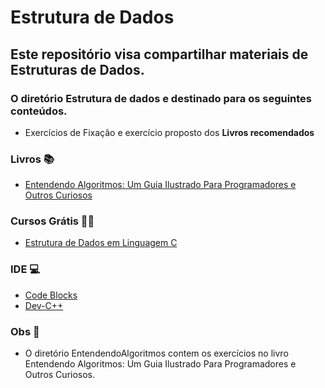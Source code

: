 # Estrutura de Dados
## Este repositório visa compartilhar materiais de Estruturas de Dados.
### O diretório Estrutura de dados e destinado para os seguintes conteúdos.
* Exercícios de Fixação e exercício proposto dos **Livros recomendados**
### Livros 📚
* [Entendendo Algoritmos: Um Guia Ilustrado Para Programadores e Outros Curiosos](https://www.amazon.com.br/Entendendo-Algoritmos-Ilustrado-Programadores-Curiosos/dp/8575225634/ref=sr_1_1?adgrpid=151025974313&dib=eyJ2IjoiMSJ9._BQwo6gWOY4D3ovtes49Fz7lwafaJT9VaRxZ6XTvUR942akawtOJvBiGsnpLrym3OvzdyF5C1XoNeInQQhQSoXEaJIb_jJ4AUYs34BPYsBangCY6IMSVU7Wm5QvxHgmHvLEwWHj62JVdA8YbX5UA6ieJwCyslP6CZsnzkPtpszMO0zfjTi12Neb8vUZmmb63bQAhFzwiXOcU4SyHC6ZQe6rxmGaYUB6szu4HeLSpuHY.x1tVTsnh2jB7lpiuAbvl2atbu4om1mDbhDW2F-xejA0&dib_tag=se&hvadid=660221240840&hvdev=c&hvlocphy=9102077&hvnetw=g&hvqmt=e&hvrand=9105272135854558027&hvtargid=kwd-309166023971&hydadcr=1389_13490970&keywords=entendendo+algoritmos&qid=1743114687&s=books&sr=1-1&ufe=app_do%3Aamzn1.fos.6d798eae-cadf-45de-946a-f477d47705b9)
### Cursos Grátis 👨‍🏫
* [Estrutura de Dados em Linguagem C](https://www.youtube.com/playlist?list=PL8iN9FQ7_jt6H5m4Gm0H89sybzR9yaaka)
###  IDE 💻
* [Code Blocks](https://www.codeblocks.org/downloads/)
* [Dev-C++](https://www.bloodshed.net/)
###  Obs 🚩
* O diretório EntendendoAlgoritmos contem os exercícios no livro Entendendo Algoritmos: Um Guia Ilustrado Para Programadores e Outros Curiosos.
